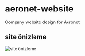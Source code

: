 # aeronet-website
Company website design for Aeronet

## site önizleme

![site önizleme](screenshots/)
